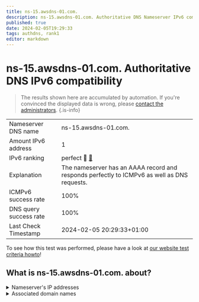 ```yaml
---
title: ns-15.awsdns-01.com.
description: ns-15.awsdns-01.com. Authoritative DNS Nameserver IPv6 compatibility
published: true
date: 2024-02-05T19:29:33
tags: authdns, rank1
editor: markdown
---
```


# ns-15.awsdns-01.com. Authoritative DNS IPv6 compatibility

> The results shown here are accumulated by automation. If you're convinced the displayed data is wrong, please [contact the administrators](/howto/chat). 
{.is-info}




|   |   |
| - | - |
| Nameserver DNS name | ns-15.awsdns-01.com.
| Amount IPv6 address | 1
| IPv6 ranking | perfect :1st_place_medal: [🔗](/howto/ranking) |
| Explanation | The nameserver has an AAAA record and responds perfectly to ICMPv6 as well as DNS requests. |
| ICMPv6 success rate | 100%|
| DNS query success rate | 100% |
| Last Check Timestamp | 2024-02-05 20:29:33+01:00 |

To see how this test was performed, please have a look at [our website test criteria howto](/howto/testcriteria/authdns)!


## What is ns-15.awsdns-01.com. about?




<details>
<summary>Nameserver's IP addresses</summary>

2600:9000:5300:f00::1

</details>



<details>
<summary>Associated domain names</summary>

www.mylan.com

</details>
